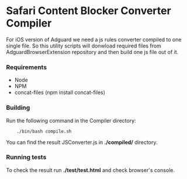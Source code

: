 # Safari Content Blocker Converter Compiler

For iOS version of Adguard we need a js rules converter compiled to one single file.
So this utility scripts will donwload required files from AdguardBrowserExtension repository and then build one js file out of it.

### Requirements

- Node 
- NPM
- concat-files (npm install concat-files)

### Building

Run the following command in the Compiler directory:
```
    ./bin/bash compile.sh
```

You can find the result JSConverter.js in **./compiled/** directory.

### Running tests

To check the result run **./test/test.html** and check browser's console.
